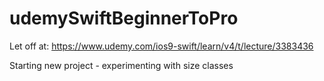 # udemySwiftBeginnerToPro

Let off at:
https://www.udemy.com/ios9-swift/learn/v4/t/lecture/3383436

Starting new project - experimenting with size classes 
